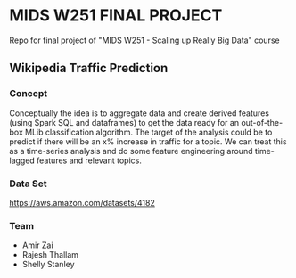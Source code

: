 # MIDS W251 FINAL PROJECT
Repo for final project of "MIDS W251 - Scaling up Really Big Data" course

## Wikipedia Traffic Prediction

### Concept
Conceptually the idea is to aggregate data and create derived features (using Spark SQL and dataframes) to get the data ready for an out-of-the-box MLib classification algorithm. The target of the analysis could be to predict if there will be an x% increase in traffic for a topic. We can treat this as a time-series analysis and do some feature engineering around time-lagged features and relevant topics.

### Data Set
https://aws.amazon.com/datasets/4182

### Team

- Amir Zai
- Rajesh Thallam
- Shelly Stanley